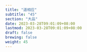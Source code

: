 ```yaml
---
title: "道相应"
subtitle: "45"
section: "大品"
date: 2023-03-28T09:01:09+08:00
lastmod: 2023-03-28T09:01:09+08:00
draft: false
brewing: false
weight: 45
---
```


